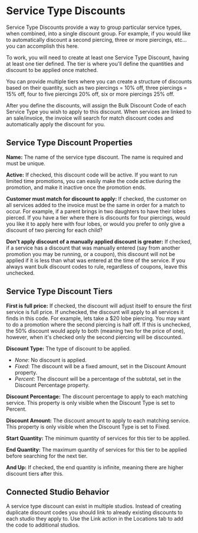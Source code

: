 # Service Type Discounts

Service Type Discounts provide a way to group particular service types, when combined, into a single discount group. For example, if you would like to automatically discount a second piercing, three or more piercings, etc... you can accomplish this here. 

To work, you will need to create at least one Service Type Discount, having at least one tier defined. The tier is where you'll define the quantities and discount to be applied once matched. 

You can provide multiple tiers where you can create a structure of discounts based on their quantity, such as two piercings = 10% off, three piercings = 15% off, four to five piercings 20% off, six or more piercings 25% off.

After you define the discounts, will assign the Bulk Discount Code of each Service Type you wish to apply to this discount. When services are linked to an sale/invoice, the invoice will search for match discount codes and automatically apply the discount for you.

## Service Type Discount Properties

**Name:** The name of the service type discount. The name is required and must be unique.

**Active:** If checked, this discount code will be active. If you want to run limited time promotions, you can easily make the code active during the promotion, and make it inactive once the promotion ends.

**Customer must match for discount to apply:** If checked, the customer on all services added to the invoice must be the same in order for a match to occur. For example, if a parent brings in two daughters to have their lobes pierced. If you have a tier where there is discounts for four piercings, would you like it to apply here with four lobes, or would you prefer to only give a discount of two piercing for each child?

**Don't apply discount of a manually applied discount is greater:** If checked, if a service has a discount that was manually entered (say from another promotion you may be running, or a coupon), this discount will not be applied if it is less than what was entered at the time of the service. If you always want bulk discount codes to rule, regardless of coupons, leave this unchecked.

## Service Type Discount Tiers

**First is full price:** If checked, the discount will adjust itself to ensure the first service is full price. If unchecked, the discount will apply to all services it finds in this code. For example, lets take a $20 lobe piercing. You may want to do a promotion where the second piercing is half off. If this is unchecked, the 50% discount would apply to both (meaning two for the price of one), however, when it's checked only the second piercing will be discounted.

**Discount Type:** The type of discount to be applied.

- *None*: No discount is applied.
- *Fixed*: The discount will be a fixed amount, set in the Discount Amount property.
- *Percent*: The discount will be a percentage of the subtotal, set in the Discount Percentage property.

**Discount Percentage:** The discount percentage to apply to each matching service. This property is only visible when the Discount Type is set to Percent.

**Discount Amount:** 
The discount amount to apply to each matching service. This property is only visible when the Discount Type is set to Fixed.

**Start Quantity:** The minimum quantity of services for this tier to be applied.

**End Quantity:** The maximum quantity of services for this tier to be applied before searching for the next tier.

**And Up:** If checked, the end quantity is infinite, meaning there are higher discount tiers after this.

## Connected Studio Behavior

A service type discount can exist in multiple studios. Instead of creating duplicate discount codes you should link to already existing discounts to each studio they apply to. Use the Link action in the Locations tab to add the code to additional studios.
